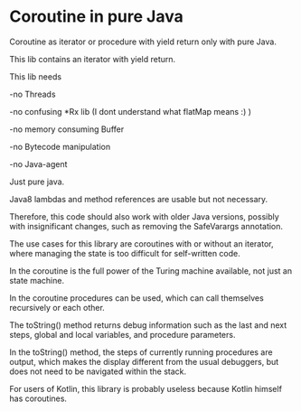 # Coroutine in pure Java
Coroutine as iterator or procedure with yield return only with pure Java.

This lib contains an iterator with yield return.

This lib needs

-no Threads

-no confusing *Rx lib (I dont understand what flatMap means :) )

-no memory consuming Buffer

-no Bytecode manipulation

-no Java-agent

Just pure java.


Java8 lambdas and method references are usable but not necessary.

Therefore, this code should also work with older Java versions, possibly with insignificant changes, such as removing the SafeVarargs annotation.

The use cases for this library are coroutines with or without an iterator, where managing the state is too difficult for self-written code.

In the coroutine is the full power of the Turing machine available, not just an state machine.

In the coroutine procedures can be used, which can call themselves recursively or each other.

The toString() method returns debug information such as the last and next steps, global and local variables, and procedure parameters.

In the toString() method, the steps of currently running procedures are output, which makes the display different from the usual debuggers, but does not need to be navigated within the stack.

For users of Kotlin, this library is probably useless because Kotlin himself has coroutines.
